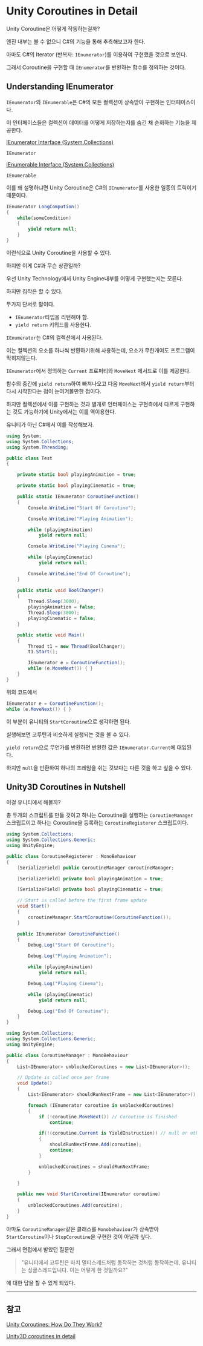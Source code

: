 # Unity Coroutines in Detail

Unity Coroutine은 어떻게 작동하는걸까?

엔진 내부는 볼 수 없으니 C#의 기능을 통해 추측해보고자 한다.

아마도 C#의 Iterator (반복자: `IEnumerator`)를 이용하여 구현했을 것으로 보인다.

그래서 Coroutine을 구현할 때 `IEnumerator`를 반환하는 함수를 정의하는 것이다.

## Understanding IEnumerator

`IEnumerator`와 `IEnumerable`은 C#의 모든 컬렉션이 상속받아 구현하는 인터페이스이다.

이 인터페이스들은 컬렉션이 데이터를 어떻게 저장하는지를 숨긴 채 순회하는 기능을 제공한다.

[IEnumerator Interface (System.Collections)](https://docs.microsoft.com/en-us/dotnet/api/system.collections.ienumerator?view=net-5.0)

`IEnumerator`

[IEnumerable Interface (System.Collections)](https://docs.microsoft.com/en-us/dotnet/api/system.collections.ienumerable?view=net-5.0)

`IEnumerable`

이를 왜 설명하냐면 Unity Coroutine은 C#의 `IEnumerator`를 사용한 일종의 트릭이기때문이다.

```csharp
IEnumerator LongCompution()
{
	while(someCondition)
	{
		yield return null;
	}
}
```

이런식으로 Unity Coroutine을 사용할 수 있다.

하지만 이게 C#과 무슨 상관일까?

우선 Unity Technology에서 Unity Engine내부를 어떻게 구현했는지는 모른다.

하지만 짐작은 할 수 있다.

두가지 단서로 말이다.

- `IEnumerator`타입을 리턴해야 함.
- `yield return` 키워드를 사용한다.

`IEnumerator`는 C#의 컬렉션에서 사용된다.

이는 컬렉션의 요소를 하나씩 반환하기위해 사용하는데, 요소가 무한개여도 프로그램이 막히지않는다.

`IEnumerator`에서 정의하는 `Current` 프로퍼티와 `MoveNext` 메서드로 이를 제공한다.

함수의 중간에 `yield return`하여 빠져나오고 다음 `MoveNext`에서 `yield return`부터 다시 시작한다는 점이 눈여겨볼만한 점이다.

하지만 컬렉션에서 이를 구현하는 것과 별개로 인터페이스는 구현측에서 다르게 구현하는 것도 가능하기에 Unity에서는 이를 역이용한다.

유니티가 아닌 C#에서 이를 작성해보자.

```csharp
using System;
using System.Collections;
using System.Threading;

public class Test
{

    private static bool playingAnimation = true;

    private static bool playingCinematic = true;

    public static IEnumerator CoroutineFunction()
    {
        Console.WriteLine("Start Of Coroutine");

        Console.WriteLine("Playing Animation");

        while (playingAnimation)
            yield return null;

        Console.WriteLine("Playing Cinema");

        while (playingCinematic)
            yield return null;

        Console.WriteLine("End Of Coroutine");
    }

    public static void BoolChanger()
    {
        Thread.Sleep(3000);
        playingAnimation = false;
        Thread.Sleep(3000);
        playingCinematic = false;
    }

    public static void Main()
    {
        Thread t1 = new Thread(BoolChanger);
        t1.Start();

        IEnumerator e = CoroutineFunction();
        while (e.MoveNext()) { }
    }
}
```

위의 코드에서 

```csharp
IEnumerator e = CoroutineFunction();
while (e.MoveNext()) { }
```

이 부분이 유니티의 `StartCoroutine`으로 생각하면 된다.

실행해보면 코루틴과 비슷하게 실행되는 것을 볼 수 있다.

`yield return`으로 무언가를 반환하면 반환한 값은 `IEnumerator.Current`에 대입된다.

하지만 `null`을 반환하여 하나의 프레임을 쉬는 것보다는 다른 것을 하고 싶을 수 있다.

## Unity3D Coroutines in Nutshell

이걸 유니티에서 해볼까?

총 두개의 스크립트를 만들 것이고 하나는 Coroutine을 실행하는 `CoroutineManager` 스크립트이고 하나는 Coroutine을 등록하는 `CoroutineRegisterer` 스크립트이다.

```csharp
using System.Collections;
using System.Collections.Generic;
using UnityEngine;

public class CoroutineRegisterer : MonoBehaviour
{
    [SerializeField] public CoroutineManager coroutineManager;

    [SerializeField] private bool playingAnimation = true;

    [SerializeField] private bool playingCinematic = true;

    // Start is called before the first frame update
    void Start()
    {
        coroutineManager.StartCoroutine(CoroutineFunction());
    }

    public IEnumerator CoroutineFunction()
    {
        Debug.Log("Start Of Coroutine");

        Debug.Log("Playing Animation");

        while (playingAnimation)
            yield return null;

        Debug.Log("Playing Cinema");

        while (playingCinematic)
            yield return null;

        Debug.Log("End Of Coroutine");
    }
}
```

```csharp
using System.Collections;
using System.Collections.Generic;
using UnityEngine;

public class CoroutineManager : MonoBehaviour
{
    List<IEnumerator> unblockedCoroutines = new List<IEnumerator>();

    // Update is called once per frame
    void Update()
    {
        List<IEnumerator> shouldRunNextFrame = new List<IEnumerator>();

        foreach (IEnumerator coroutine in unblockedCoroutines)
        {
            if (!coroutine.MoveNext()) // Coroutine is finished
                continue;

            if(!(coroutine.Current is YieldInstruction)) // null or other type than YieldInstruction
            {
                shouldRunNextFrame.Add(coroutine);
                continue;
            }

            unblockedCoroutines = shouldRunNextFrame;
        }

    }

    public new void StartCoroutine(IEnumerator coroutine)
    {
        unblockedCoroutines.Add(coroutine);
    }
}
```

아마도 `CoroutineManager`같은 클래스를 `Monobehaviour`가 상속받아 `StartCoroutine`이나 `StopCoroutine`을 구현한 것이 아닐까 싶다.

그래서 면접에서 받았던 질문인

> "유니티에서 코루틴은 마치 멀티스레드처럼 동작하는 것처럼 동작하는데, 유니티는 싱글스레드입니다. 이는 어떻게 한 것일까요?"

에 대한 답을 할 수 있게 되었다.

---

## 참고

[Unity Coroutines: How Do They Work?](https://gamedevunboxed.com/unity-coroutines-how-do-they-work/)

[Unity3D coroutines in detail](https://blog.csdn.net/StupidCodeGenerator/article/details/11526285)
